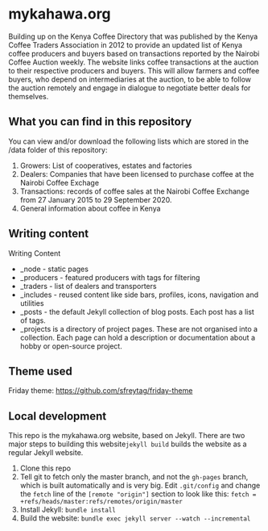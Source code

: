 # mykahawa.org
Building up on the Kenya Coffee Directory that was published by the Kenya Coffee Traders Association in 2012 to provide an updated list of Kenya coffee producers and buyers based on transactions reported by the Nairobi Coffee Auction weekly. The website links coffee transactions at the auction to their respective producers and buyers. This will allow farmers and coffee buyers, who depend on intermediaries at the auction, to be able to follow the auction remotely and engage in dialogue to negotiate better deals for themselves.

## What you can find in this repository
You can view and/or download the following lists which are stored in the /data folder of this repository:
1. Growers: List of cooperatives, estates and factories 
2. Dealers: Companies that have been licensed to purchase coffee at the Nairobi Coffee Exchage
3. Transactions: records of coffee sales at the Nairobi Coffee Exchange from 27 January 2015 to 29 September 2020.
4. General information about coffee in Kenya 

## Writing content
Writing Content
- _node - static pages
- _producers - featured producers with tags for filtering
- _traders - list of dealers and transporters
- _includes - reused content like side bars, profiles, icons, navigation and utilities
- _posts - the default Jekyll collection of blog posts. Each post has a list of tags. 
- _projects is a directory of project pages. These are not organised into a collection. Each page can hold a description or documentation about a hobby or open-source project.

## Theme used
Friday theme: https://github.com/sfreytag/friday-theme

## Local development

This repo is the mykahawa.org website, based on Jekyll. There are two major steps to building this website`jekyll build` builds the website as a regular Jekyll website.

1. Clone this repo
2. Tell git to fetch only the master branch, and not the `gh-pages` branch, which is built automatically and is very big. Edit `.git/config` and change the `fetch` line of the `[remote "origin"]` section to look like this: `fetch = +refs/heads/master:refs/remotes/origin/master`
3. Install Jekyll: `bundle install`
4. Build the website: `bundle exec jekyll server --watch --incremental`
